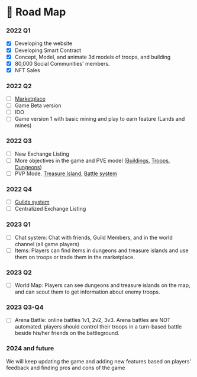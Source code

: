 # 📜 Road Map

### 2022 Q1

* [x] Developing the website
* [x] Developing Smart Contract
* [x] Concept, Model, and animate 3d models of troops, and building
* [x] 80,000 Social Communities' members.
* [x] NFT Sales

### 2022 Q2

* [ ] [Marketplace](../guides/marketplace.md)
* [ ] Game Beta version
* [ ] IDO
* [ ] Game version 1 with basic mining and play to earn feature (Lands and mines)

### 2022 Q3

* [ ] New Exchange Listing
* [ ] More objectives in the game and PVE model ([Buildings](../guides/buildings.md), [Troops](../guides/heroes.md), [Dungeons](../guides/adventures.md#dungeons))
* [ ] PVP Mode. [Treasure Island](../guides/adventures.md#treasure-island), [Battle system](../guides/battles.md)

### 2022 Q4

* [ ] [Guilds system](../guides/guilds.md)
* [ ] Centralized Exchange Listing

### 2023 Q1

* [ ] Chat system: Chat with friends, Guild Members, and in the world channel (all game players)
* [ ] Items: Players can find items in dungeons and treasure islands and use them on troops or trade them in the marketplace.

### 2023 Q2

* [ ] World Map: Players can see dungeons and treasure islands on the map, and can scout them to get information about enemy troops.

### 2023 Q3-Q4

* [ ] Arena Battle: online battles 1v1, 2v2, 3v3. Arena battles are NOT automated. players should control their troops in a turn-based battle beside his/her friends on the battleground.

### 2024 and future

We will keep updating the game and adding new features based on players' feedback and finding pros and cons of the game

